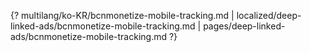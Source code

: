 {? multilang/ko-KR/bcnmonetize-mobile-tracking.md | localized/deep-linked-ads/bcnmonetize-mobile-tracking.md | pages/deep-linked-ads/bcnmonetize-mobile-tracking.md ?}
